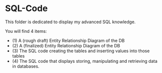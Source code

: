 # SQL-Code

This folder is dedicated to display my advanced SQL knowledge.

You will find 4 items:
  - (1) A (rough draft) Entity Relationship Diagram of the DB
  - (2) A (finalized) Entity Relationship Diagram of the DB
  - (3) The SQL code creating the tables and inserting values into those tables
  - (4) The SQL code that displays storing, manipulating and retrieving data in databases.
